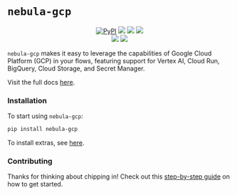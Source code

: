# `nebula-gcp`

<p align="center">
    <a href="https://pypi.python.org/pypi/nebula-gcp/" alt="PyPI version">
        <img alt="PyPI" src="https://img.shields.io/pypi/v/nebula-gcp?color=0052FF&labelColor=090422"></a>
    <a href="https://github.com/kozmoai/nebula-gcp/" alt="Stars">
        <img src="https://img.shields.io/github/stars/kozmoai/nebula-gcp?color=0052FF&labelColor=090422" /></a>
    <a href="https://pypistats.org/packages/nebula-gcp/" alt="Downloads">
        <img src="https://img.shields.io/pypi/dm/nebula-gcp?color=0052FF&labelColor=090422" /></a>
    <a href="https://github.com/kozmoai/nebula-gcp/pulse" alt="Activity">
        <img src="https://img.shields.io/github/commit-activity/m/kozmoai/nebula-gcp?color=0052FF&labelColor=090422" /></a>
    <br>
    <a href="https://nebula-community.slack.com" alt="Slack">
        <img src="https://img.shields.io/badge/slack-join_community-red.svg?color=0052FF&labelColor=090422&logo=slack" /></a>
    <a href="https://discourse.nebula.io/" alt="Discourse">
        <img src="https://img.shields.io/badge/discourse-browse_forum-red.svg?color=0052FF&labelColor=090422&logo=discourse" /></a>
</p>

`nebula-gcp` makes it easy to leverage the capabilities of Google Cloud Platform (GCP) in your flows, featuring support for Vertex AI, Cloud Run, BigQuery, Cloud Storage, and Secret Manager.

Visit the full docs [here](https://kozmoai.github.io/nebula-gcp).

### Installation

To start using `nebula-gcp`:

```bash
pip install nebula-gcp
```

To install extras, see [here](https://kozmoai.github.io/nebula-gcp/#installation).

### Contributing

Thanks for thinking about chipping in! Check out this [step-by-step guide](https://kozmoai.github.io/nebula-gcp/#installation) on how to get started.

